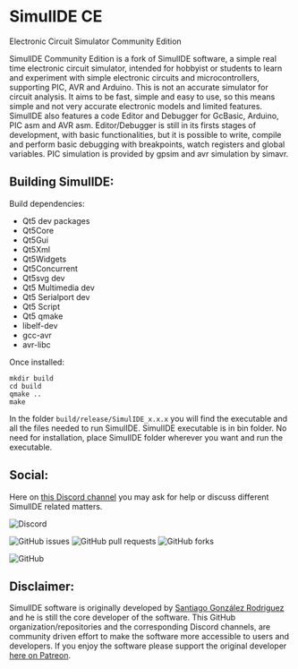 # SimulIDE CE

Electronic Circuit Simulator Community Edition


SimulIDE Community Edition is a fork of SimulIDE software, a simple real time electronic circuit simulator, intended for hobbyist or students to learn and experiment with simple electronic circuits and microcontrollers, supporting PIC, AVR and Arduino. This is not an accurate simulator for circuit analysis. It aims to be fast, simple and easy to use, so this means simple and not very accurate electronic models and limited features. SimulIDE also features a code Editor and Debugger for GcBasic, Arduino, PIC asm and AVR asm. Editor/Debugger is still in its firsts stages of development, with basic functionalities, but it is possible to write, compile and perform basic debugging with breakpoints, watch registers and global variables. PIC simulation is provided by gpsim and avr simulation by simavr.


## Building SimulIDE:

Build dependencies:

 - Qt5 dev packages
 - Qt5Core
 - Qt5Gui
 - Qt5Xml
 - Qt5Widgets
 - Qt5Concurrent
 - Qt5svg dev
 - Qt5 Multimedia dev
 - Qt5 Serialport dev
 - Qt5 Script
 - Qt5 qmake
 - libelf-dev
 - gcc-avr
 - avr-libc

 
Once installed:

```
mkdir build
cd build
qmake ..
make
```

In the folder `build/release/SimulIDE_x.x.x` you will find the executable and all the files needed to run SimulIDE. SimulIDE executable is in bin folder. No need for installation, place SimulIDE folder wherever you want and run the executable.

## Social:

Here on [this Discord channel](https://discord.gg/nTRbdpY) you may ask for help or discuss different SimulIDE related matters.

![Discord](https://img.shields.io/discord/697035358088462346) 

![GitHub issues](https://img.shields.io/github/issues-raw/SimulIDE/SimulIDE)
![GitHub pull requests](https://img.shields.io/github/issues-pr/SimulIDE/SimulIDE)
![GitHub forks](https://img.shields.io/github/forks/SimulIDE/SimulIDE)


![GitHub](https://img.shields.io/github/license/SimulIDE/SimulIDE)

## Disclaimer:

SimulIDE software is originally developed by [Santiago González Rodriguez](santigoro@gmail.com) and he is still the core developer of the software. This GitHub organization/repositories and the corresponding Discord channels, are community driven effort to make the software more accessible to users and developers. If you enjoy  the software please support the original developer [here on Patreon](https://www.patreon.com/simulide).



